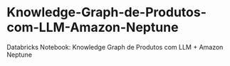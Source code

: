 # Knowledge-Graph-de-Produtos-com-LLM-Amazon-Neptune
Databricks Notebook: Knowledge Graph de Produtos com LLM + Amazon Neptune
